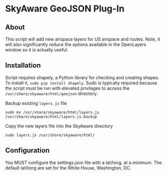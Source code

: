 # SkyAware GeoJSON Plug-In

## About

This script will add new airspace layers for US airspace and routes.  Note, it will also significantly reduce the options available in the OpenLayers window so it is actually useful.

## Installation

Script requires shapely, a Python library for checking and creating shapes.  To install it, `sudo pip install shapely`.  Sudo is typically required because the script must be run with elevated privilages to access the `/usr/share/skyaware/html/geojson` directory.

Backup existing `layers.js` file

`sudo mv /usr/share/skyaware/html/layers.js /usr/share/skyaware/html/layers.js.backup`

Copy the new layers file into the SkyAware directory

`sudo layers.js /usr/share/skyaware/html/`


## Configuration

You MUST configure the settings.json file with a lat/long, at a minimum.  The default lat/long are set for the White House, Washington, DC.

